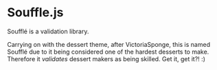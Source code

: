 Souffle.js
==========

Soufflé is a validation library. 

Carrying on with the dessert theme, after VictoriaSponge, this is named Soufflé due to it being considered one of the hardest desserts to make. Therefore it *validates* dessert makers as being skilled. Get it, get it?! :)

